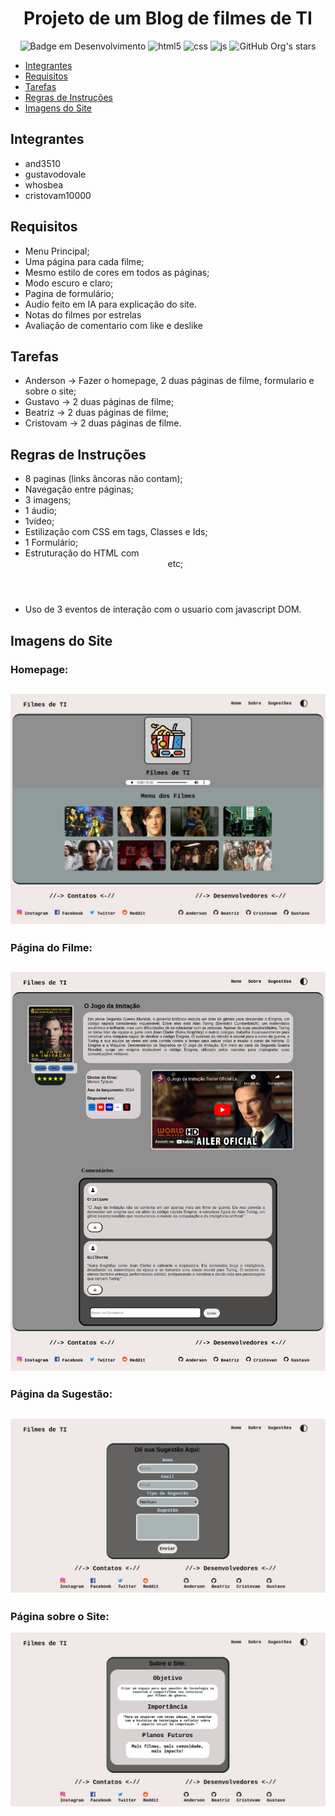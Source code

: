 <h1 align="center"> Projeto de um Blog de filmes de TI</h1>


<div align="center">

![Badge em Desenvolvimento](http://img.shields.io/static/v1?label=STATUS&message=FINALIZADO&color=GREEN&style=for-the-badge)
![html5](https://img.shields.io/badge/HTML5-E34F26?style=for-the-badge&logo=html5&logoColor=white)
![css](https://img.shields.io/badge/CSS3-1572B6?style=for-the-badge&logo=css3&logoColor=white)
![js](https://img.shields.io/badge/JavaScript-323330?style=for-the-badge&logo=javascript&logoColor=F7DF1E)
![GitHub Org's stars](https://img.shields.io/github/stars/and3510?style=social)

</div>


* [Integrantes](#Integrantes)
* [Requisitos](#Requisitos)
* [Tarefas](#Tarefas)
* [Regras de Instruções](#Regras-de-Instruções)
* [Imagens do Site](#Imagens-do-Site)


## Integrantes
   - and3510
   - gustavodovale
   - whosbea
   - cristovam10000

## Requisitos
   - Menu Principal;
   - Uma página para cada filme;
   - Mesmo estilo de cores em todos as páginas;
   - Modo escuro e claro;
   - Pagina de formulário;
   - Audio feito em IA para explicação do site.
   - Notas do filmes por estrelas
   - Avaliação de comentario com like e deslike

## Tarefas
   - Anderson → Fazer o homepage, 2 duas páginas de filme, formulario e sobre o site;
   - Gustavo →  2 duas páginas de filme;
   - Beatriz → 2 duas páginas de filme;
   - Cristovam → 2 duas páginas de filme.


## Regras de Instruções
   - 8 paginas (links âncoras não contam);
   - Navegação entre páginas;
   - 3 imagens;
   - 1 áudio;
   - 1vídeo;
   - Estilização com CSS em tags, Classes e Ids;
   - 1 Formulário;
   - Estruturação do HTML com <header> <section> <footer> etc;
   - Uso de 3 eventos de interação com o usuario com javascript DOM.


## Imagens do Site

   ### Homepage:
   ![alt text](images-site/image-2.png)
   -----
   ### Página do Filme:
   ![alt text](images-site/image.png)
   ------
   ### Página da Sugestão:
   ![alt text](images-site/image-1.png)
   ------
   ### Página sobre o Site:
   ![alt text](images-site/image-3.png)

